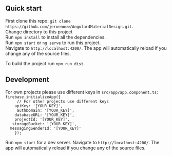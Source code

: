 ## Quick start
First clone this repo: `git clone https://github.com/jeroenouw/Angular4MaterialDesign.git`.  
Change directory to this project  
Run `npm install` to install all the dependencies.  
Run `npm start` or `ng serve` to run this project.  
Navigate to `http://localhost:4200/`. The app will automatically reload if you change any of the source files.  

To build the project run `npm run dist`.

## Development
For own projects please use different keys in `src/app/app.component.ts`:  
``` firebase.initializeApp({ ```   
```     // For other projects use different keys```  
```    apiKey: '[YOUR_KEY]',```  
```     authDomain: '[YOUR_KEY]',```  
```    databaseURL: '[YOUR_KEY]',```  
```    projectId: '[YOUR_KEY]',```  
```   storageBucket: '[YOUR_KEY]',```    
```  messagingSenderId: '[YOUR_KEY]'```  
```    });```  
  
Run `npm start` for a dev server. Navigate to `http://localhost:4200/`. The app will automatically reload if you change any of the source files.
